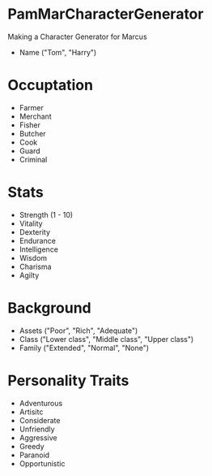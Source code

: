 # PamMarCharacterGenerator
Making a Character Generator for Marcus



- Name ("Tom", "Harry")

# Occuptation

- Farmer
- Merchant
- Fisher
- Butcher
- Cook
- Guard
- Criminal

# Stats
- Strength (1 - 10)
- Vitality
- Dexterity
- Endurance
- Intelligence
- Wisdom
- Charisma
- Agilty

# Background
- Assets ("Poor", "Rich", "Adequate")
- Class ("Lower class", "Middle class", "Upper class")
- Family ("Extended", "Normal", "None")

# Personality Traits
- Adventurous
- Artisitc
- Considerate
- Unfriendly
- Aggressive
- Greedy
- Paranoid
- Opportunistic
